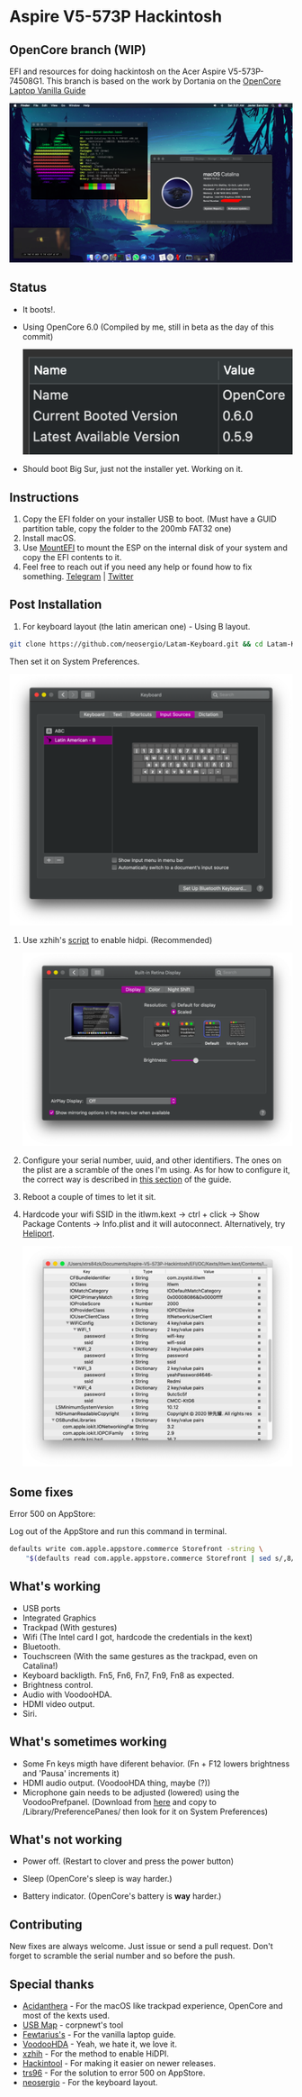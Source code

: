 # Aspire V5-573P Hackintosh
## OpenCore branch (WIP)

EFI and resources for doing hackintosh on the Acer Aspire V5-573P-74508G1. This branch is based on the work by Dortania on the [OpenCore Laptop Vanilla Guide](https://dortania.github.io/vanilla-laptop-guide/)

![Screenshot](./assets/screenshot.png)

## Status

- It boots!.

- Using OpenCore 6.0 (Compiled by me, still in beta as the day of this commit)

  ![Bootloader](./assets/bootloader.png)

- Should boot Big Sur, just not the installer yet. Working on it.

## Instructions

1. Copy the EFI folder on your installer USB to boot. (Must have a GUID partition table, copy the folder to the 200mb FAT32 one) <br/>
2. Install macOS. <br/>
3. Use [MountEFI](https://github.com/corpnewt/MountEFI) to mount the ESP on the internal disk of your system and copy the EFI contents to it.<br/>
4. Feel free to reach out if you need any help or found how to fix something. [Telegram](https://t.me/xtrs84zk) | [Twitter](https://twitter.com/xtrs84zk) 

## Post Installation
1. For keyboard layout (the latin american one) - Using B layout. 

```bash
git clone https://github.com/neosergio/Latam-Keyboard.git && cd Latam-Keyboard && cp -v Latam*.* ~/Library/Keyboard\ Layouts/
```

Then set it on System Preferences.

![Keyboard settings](./assets/keyboard.png)

1. Use xzhih's [script](https://github.com/xzhih/one-key-hidpi) to enable hidpi. (Recommended)

   ![hidpi](./assets/hidpi.png)

3. Configure your serial number, uuid, and other identifiers. The ones on the plist are a scramble of the ones I'm using. As for how to configure it, the correct way is described in [this section](https://dortania.github.io/OpenCore-Desktop-Guide/post-install/iservices) of the guide.

4. Reboot a couple of times to let it sit.

5. Hardcode your wifi SSID in the itlwm.kext -> ctrl + click -> Show Package Contents -> Info.plist and it will autoconnect. Alternatively, try [Heliport](https://github.com/zxystd/HeliPort).

   ![Wifi configuration](./assets/wifi.png)

## Some fixes

Error 500 on AppStore:

Log out of the AppStore and run this command in terminal.

```bash
defaults write com.apple.appstore.commerce Storefront -string \
    "$(defaults read com.apple.appstore.commerce Storefront | sed s/,8/,13/)"
```

## What's working
* USB ports <br/>
* Integrated Graphics <br/>
* Trackpad (With gestures) <br/>
* Wifi (The Intel card I got, hardcode the credentials in the kext) <br/>
* Bluetooth.
* Touchscreen (With the same gestures as the trackpad, even on Catalina!) <br/>
* Keyboard backligth. Fn5, Fn6, Fn7, Fn9, Fn8 as expected. <br/>
* Brightness control. <br/>
* Audio with VoodooHDA. <br/>
* HDMI video output. <br/>
* Siri.

## What's sometimes working
* Some Fn keys migth have diferent behavior. (Fn + F12 lowers brightness and 'Pausa' increments it)
* HDMI audio output. (VoodooHDA thing, maybe (?))
* Microphone gain needs to be adjusted (lowered) using the VoodooPrefpanel. (Download from [here](https://sourceforge.net/projects/voodoohda/files/VoodooHDA.prefPane.zip/download?use_mirror=cfhcable&download=&failedmirror=jaist.dl.sourceforge.net) and copy to /Library/PreferencePanes/ then look for it on System Preferences)

## What's not working
* Power off. (Restart to clover and press the power button) <br/>

* Sleep (OpenCore's sleep is way harder.) <br/>

* Battery indicator. (OpenCore's battery is **way** harder.) <br/>

  

## Contributing

New fixes are always welcome. Just issue or send a pull request. Don't forget to scramble the serial number and so before the push. 

## Special thanks
* [Acidanthera](https://github.com/acidanthera/VoodooPS2) - For the macOS like trackpad experience, OpenCore and most of the kexts used.
* [USB Map](https://github.com/corpnewt/USBMap) - corpnewt's tool <br/>
* [Fewtarius's](https://fewtarius.gitbook.io/laptopguide/) - For the vanilla laptop guide. <br/>
* [VoodooHDA](https://github.com/chris1111/VoodooHDA-2.9.2-Clover-V14) - Yeah, we hate it, we love it. <br/>
* [xzhih](https://github.com/xzhih) - For the method to enable HiDPI. <br/>
* [Hackintool](https://www.tonymacx86.com/threads/release-hackintool-v2-8-6.254559/) - For making it easier on newer releases. <br/>
* [trs96](https://www.tonymacx86.com/threads/appstore-the-operation-couldnt-be-completed-com-apple-commerce-client-error-500.270957/post-1912788) -  For the solution to error 500 on AppStore. <br/>
* [neosergio](https://github.com/neosergio) - For the keyboard layout.
